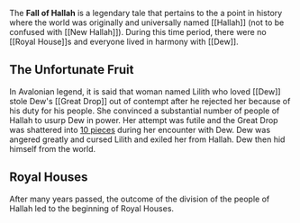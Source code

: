 The **Fall of Hallah** is a legendary tale that pertains to the a point in history where the world was originally and universally named [[Hallah]] (not to be confused with [[New Hallah]]). During this time period, there were no [[Royal House]]s and everyone lived in harmony with [[Dew]]. 

## The Unfortunate Fruit
In Avalonian legend, it is said that woman named Lilith who loved [[Dew]] stole Dew's [[Great Drop]] out of contempt after he rejected her because of his duty for his people. She  convinced a substantial number of people of Hallah to usurp Dew in power. Her attempt was futile and the Great Drop was shattered into [10 pieces](/wiki/Tears) during her encounter with Dew. Dew was angered greatly and cursed Lilith and exiled her from Hallah. Dew then hid himself from the world.

## Royal Houses
After many years passed, the outcome of the division of the people of Hallah led to the beginning of Royal Houses.